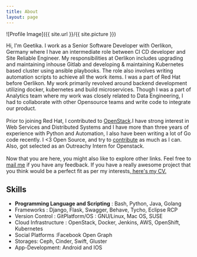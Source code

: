 ```yaml
---
title: About
layout: page
---
```

![Profile Image]({{ site.url }}/{{ site.picture }})

<p>Hi, I'm Geetika. I work as a Senior Software Developer with Oerlikon, Germany where I have an  intermediate role between CI CD developer and Site Reliable Engineer. My responsibilities at Oerlikon includes upgrading and maintaining inhouse Gitlab and developing & maintaining Kubernetes based cluster using ansible playbooks. The role also involves writing automation scripts to achieve all the work items. I was a part of Red Hat before Oerlikon. My work primarily revolved around backend development utilizing docker, kubernetes and build microservices. Though I was a part of Analytics team where my work was closely related to Data Engineering, I had to collaborate with other Opensource teams and write code to integrate our product.<br/><br/> Prior to joining Red Hat, I contributed to <a href="https://www.openstack.org" target="_blank">OpenStack</a>.I have strong interest in Web Services and Distributed Systems and I have more than three years of experience with Python and Automation, I also have been writing a lot of Go code recently. I <3 Open Source, and try to <a href="http://github.com/GeetikaBatra" target="_blank">contribute</a> as much as I can. Also, got selected as an Outreachy Intern for Openstack.<br/><br/>Now that you are here, you might also like to explore other links. Feel free to <a href="mailto:geetika791@gmail.com">mail me</a> if you have any feedback. If you have a really awesome project that you think would be a perfect fit as per my interests,<a href="assets/docs/GeetikaBatraCv.pdf" target="_blank"> here's my CV.</a>
</p>

<h2>Skills</h2>

<ul class="skill-list">
	<li><b>Programming Language and Scripting</b> :  Bash, Python, Java, Golang</li>
	<li>Frameworks : Django, Flask, Swagger, Behave, Tycho, Eclipse RCP</li>
	<li>Version Control : ​GitPlatform/OS : ​GNU/Linux, Mac OS, SUSE</li>
	<li>Cloud Infrastructure : ​OpenStack, Docker, Jenkins, AWS, OpenShift, Kubernetes</li>
	<li>Social Platforms :​Facebook Open Graph</li>
	<li>Storages: Ceph, Cinder, Swift, Gluster </li>
	<li>App-Development: Android and IOS</li>
</ul>

